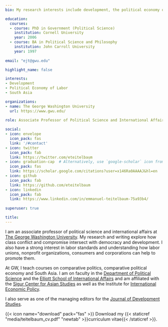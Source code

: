 ```yaml
---
bio: My research interests include development, the political economy of labor and the politics of South Asia.

education:
  courses:
  - course: PhD in Government (Political Science)
    institution: Cornell University
    year: 2006
  - course: BA in Political Science and Philosophy
    institution: John Carroll University
    year: 1997
    
email: "ejt@gwu.edu"

highlight_name: false

interests:
- Development
- Political Economy of Labor
- South Asia

organizations:
- name: The George Washington University
  url: https://www.gwu.edu/
  
role: Associate Professor of Political Science and International Affairs

social:
- icon: envelope
  icon_pack: fas
  link: '/#contact'
- icon: twitter
  icon_pack: fab
  link: https://twitter.com/eteitelbaum
- icon: graduation-cap  # Alternatively, use `google-scholar` icon from `ai` icon pack
  icon_pack: fas
  link: https://scholar.google.com/citations?user=x146Ra0AAAAJ&hl=en
- icon: github
  icon_pack: fab
  link: https://github.com/eteitelbaum
- icon: linkedin
  icon_pack: fab
  link: https://www.linkedin.com/in/emmanuel-teitelbaum-75a93b4/
  
superuser: true

title: 
---
```


I am an associate professor of political science and international affairs at [The George Washington University](https://www.gwu.edu). My research and writing explore how class conflict and compromise intersect with democracy and development. I also have a strong interest in labor standards and understanding how labor unions, nonprofit organizations, consumers and corporations can help to promote them.    

At GW, I teach courses on comparative politics, comparative political economy and South Asia. I am on faculty in the [Department of Political Science](https://politicalscience.columbian.gwu.edu/) and the [Elliott School of International Affairs](https://elliott.gwu.edu/) and am affiliated with the [Sigur Center for Asian Studies](https://sigur.elliott.gwu.edu/) as well as the Institute for [International Economic Policy](https://iiep.gwu.edu/). 

I also serve as one of the managing editors for the [Journal of Development Studies](https://www.tandfonline.com/toc/fjds20/current).


{{< icon name="download" pack="fas" >}} Download my {{< staticref "media/teitelbaum_cv.pdf" "newtab" >}}curriculum vitae{{< /staticref >}}.
